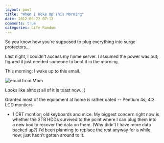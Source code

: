 ```yaml
---
layout: post
title: "When I Woke Up This Morning"
date: 2012-06-22 07:12
comments: true
categories: Life Random
---
```


So you know how you're supposed to plug everything into surge protectors...

Last night, I couldn't access my home server. I assumed the power was out; figured
it just needed someone to boot it in the morning.

This morning: I wake up to this email.

<img src="/images/thunderstorm-surge.png" alt="email from Mom" />

Looks like almost all of it is toast now. :(

Granted most of the equipment at home is rather dated -- Pentium 4s; 4:3 LCD montiors
+ 1 CRT montior; old keyboards and mice. My biggest concern right now is whether the
2TB HDDs survived to the point where I can plug them into a new box to recover the
data on them. (Why didn't I have more data backed up?) I'd been planning to replace
the rest anyway for a while now; just hadn't gotten around to it.

